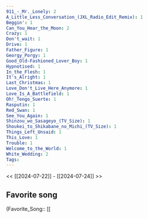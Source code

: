 ```yaml
---
911_-_Mr._Lonely: 2
A_Little_Less_Conversation_(JXL_Radio_Edit_Remix): 1
Beggin': 1
Can_You_Hear_the_Moon: 2
Crazy: 1
Don't_wait: 1
Drive: 1
Father_Figure: 1
Georgy_Porgy: 1
Good_Old-Fashioned_Lover_Boy: 1
Hypnotised: 1
In_the_Flesh: 1
It's_Alright: 1
Last_Christmas: 1
Love_Don't_Live_Here_Anymore: 1
Love_Is_A_Battlefield: 1
Oh!_Tengo_Suerte: 1
Rasputin: 1
Red_Swan: 1
See_You_Again: 1
Shinzou_wo_Sasageyo_(TV_Size): 1
Shoukei_to_Shikabane_no_Michi_(TV_Size): 1
Things_Left_Unsaid: 1
This_Love: 1
Trouble: 1
Welcome_to_the_World: 1
White_Wedding: 2
Tags: 
---
```

 << [[2024-07-22]] - [[2024-07-24]] >> 
## Favorite song
(Favorite_Song:: [[

